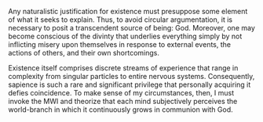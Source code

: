 Any naturalistic justification for existence must presuppose some element of what it seeks to explain. Thus, to avoid circular argumentation, it is necessary to posit a transcendent source of being: God. Moreover, one may become conscious of the divinty that underlies everything simply by not inflicting misery upon themselves in response to external events, the actions of others, and their own shortcomings.


Existence itself comprises discrete streams of experience that range in complexity from singular particles to entire nervous systems. Consequently, sapience is such a rare and significant privilege that personally acquiring it defies coincidence. To make sense of my circumstances, then, I must invoke the MWI and theorize that each mind subjectively perceives the world-branch in which it continuously grows in communion with God.